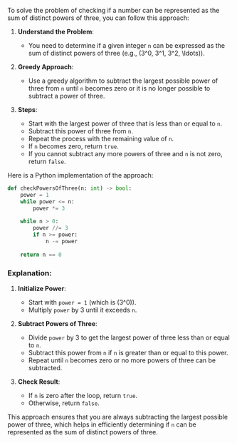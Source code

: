 To solve the problem of checking if a number can be represented as the sum of distinct powers of three, you can follow this approach:

1. **Understand the Problem**:
   - You need to determine if a given integer `n` can be expressed as the sum of distinct powers of three (e.g., \(3^0, 3^1, 3^2, \ldots\)).

2. **Greedy Approach**:
   - Use a greedy algorithm to subtract the largest possible power of three from `n` until `n` becomes zero or it is no longer possible to subtract a power of three.

3. **Steps**:
   - Start with the largest power of three that is less than or equal to `n`.
   - Subtract this power of three from `n`.
   - Repeat the process with the remaining value of `n`.
   - If `n` becomes zero, return `true`.
   - If you cannot subtract any more powers of three and `n` is not zero, return `false`.

Here is a Python implementation of the approach:

```python
def checkPowersOfThree(n: int) -> bool:
    power = 1
    while power <= n:
        power *= 3
    
    while n > 0:
        power //= 3
        if n >= power:
            n -= power
    
    return n == 0
```

### Explanation:
1. **Initialize Power**:
   - Start with `power = 1` (which is \(3^0\)).
   - Multiply `power` by 3 until it exceeds `n`.

2. **Subtract Powers of Three**:
   - Divide `power` by 3 to get the largest power of three less than or equal to `n`.
   - Subtract this power from `n` if `n` is greater than or equal to this power.
   - Repeat until `n` becomes zero or no more powers of three can be subtracted.

3. **Check Result**:
   - If `n` is zero after the loop, return `true`.
   - Otherwise, return `false`.

This approach ensures that you are always subtracting the largest possible power of three, which helps in efficiently determining if `n` can be represented as the sum of distinct powers of three.
